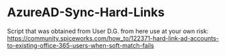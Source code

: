 # AzureAD-Sync-Hard-Links
Script that was obtained from User D.G. from here use at your own risk: https://community.spiceworks.com/how_to/122371-hard-link-ad-accounts-to-existing-office-365-users-when-soft-match-fails 
